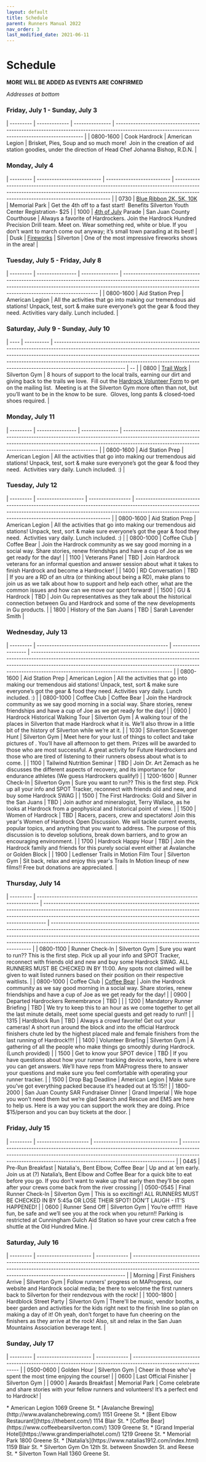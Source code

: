 ```yaml
---
layout: default
title: Schedule
parent: Runners Manual 2022
nav_order: 3
last_modified_date: 2021-06-11
---
```


# Schedule

**MORE WILL BE ADDED AS EVENTS ARE CONFIRMED**

*Addresses at bottom*

### Friday, July 1 - Sunday, July 3

| --------- | ------------- | --------------- | ----------------------------------------------------------------------------------------------------------------------------------------------- |
| 0800-1600 | Cook Hardrock | American Legion | Brisket, Pies, Soup and so much more!  Join in the creation of aid station goodies, under the direction of Head Chef Johanna Bishop, R.D.N. |

### Monday, July 4

| --------- | -------------------------- | -------------------------- | ---------------------------------------------------------------------------------------------------------------------------------------------------------------------------------------------------------------- |
| 0730      | [Blue Ribbon 2K, 5K, 10K](https://www.silvertonalpinerunning.com/events/blue-ribbon-run/)    | Memorial Park              | Get the 4th off to a fast start!  Benefits Silverton Youth Center Registration- $25                      |
| 1000      | [4th of July](https://www.silvertoncolorado.com/) Parade         | San Juan County Courthouse | Always a favorite of Hardrockers. Join the Hardrock Hundred Precision Drill team. Meet on. Wear something red, white or blue. If you don’t want to march come out anyway; it’s small town parading at its best! |
| Dusk      | [Fireworks](https://www.silvertoncolorado.com/)                  | Silverton                  | One of the most impressive fireworks shows in the area!                                                                                                                                                          |

### Tuesday, July 5 - Friday, July 8

| --------- | ---------------- | --------------- | -------------------------------------------------------------------------------------------------------------------------------------------------------------------------------------------------------------------------------- |
| 0800-1600 | Aid Station Prep | American Legion | All the activities that go into making our tremendous aid stations! Unpack, test, sort & make sure everyone’s got the gear & food they need. Activities vary daily. Lunch included. |

### Saturday, July 9 - Sunday, July 10

| ---- | ---------- | ----------------------------------------------------------------------------------------------------------------------------------------------------------------------------------------------------------------------------------------------------------------------------------------------------------------------------------------------------- | -- |
| 0800 | [Trail Work](https://www.hardrock100.com/hardrock-trails.php) | Silverton Gym | 8 hours of support to the local trails, earning our dirt and giving back to the trails we love.  Fill out the [Hardrock Volunteer Form](http://bit.ly/HRHVolunteer) to get on the mailing list.  Meeting is at the Silverton Gym more often than not, but you’ll want to be in the know to be sure.  Gloves, long pants & closed-toed shoes required. |

### Monday, July 11

| --------- | ---------------- | --------------- | -------------------------------------------------------------------------------------------------------------------------------------------------------------------------------------------------------------------------------- |
| 0800-1600 | Aid Station Prep | American Legion | All the activities that go into making our tremendous aid stations! Unpack, test, sort & make sure everyone’s got the gear & food they need.  Activities vary daily. Lunch included. :) |

### Tuesday, July 12

| --------- | ------------------- | ----------------- | -------------------------------------------------------------------------------------------------------------------------------------------------------------------------------------------------------------------------------- |
| 0800-1600 | Aid Station Prep    | American Legion   | All the activities that go into making our tremendous aid stations! Unpack, test, sort & make sure everyone’s got the gear & food they need.  Activities vary daily. Lunch included. :) |
| 0800-1000 | Coffee Club    | Coffee Bear |  Join the Hardrock community as we say good morning in a social way. Share stories, renew friendships and have a cup of Joe as we get ready for the day! |
| 1100 | Veterans Panel    | TBD   | Join Hardrock veterans for an informal question and answer session about what it takes to finish Hardrock and become a Hardrocker! |
| 1400 | RD Conversation    | TBD |  If you are a RD of an ultra (or thinking about being a RD), make plans to join us as we talk about how to support and help each other, what are the common issues and how can we move our sport forward! |
| 1500 | GU & Hardrock | TBD | Join Gu representatives as they talk about the historical connection between Gu and Hardrock and some of the new developments in Gu products. |
| 1800 | History of the San Juans | TBD | Sarah Lavender Smith |

### Wednesday, July 13

| --------- | ----------------------------------------------------- | ------------------- | --------------------------------------------------------------------------------------------------------------------------------------------------------------------------------------------------------------------------------------------------------------------------------------------------- |
| 0800-1600 | Aid Station Prep                                      | American Legion     | All the activities that go into making our tremendous aid stations! Unpack, test, sort & make sure everyone’s got the gear & food they need. Activities vary daily. Lunch included. :) |
| 0800-1000 | Coffee Club    | Coffee Bear |  Join the Hardrock community as we say good morning in a social way. Share stories, renew friendships and have a cup of Joe as we get ready for the day! |
| 0900 | Hardrock Historical Walking Tour    | Silverton Gym   |  A walking tour of the places in Silverton that made Hardrock what it is. We’ll also throw in a little bit of the history of Silverton while we’re at it. |
| 1030 | Silverton Scavenger Hunt    | Silverton Gym   |  Meet here for your lust of things to collect and take pictures of . You’ll have all afternoon to get them. Prizes will be awarded to those who are most successful. A great activity for Future Hardrockers and those who are tired of listening to their runners obsess about what is to come. |
| 1100 | Tailwind Nutrition Seminar    | TBD   |  Join Dr. Art Zemach as he discusses the different aspects of recovery, and its importance for endurance athletes (We guess Hardrockers qualify!) |
| 1200-1600 | Runner Check-In | Silverton Gym | Sure you want to run?? This is the first step. Pick up all your info and SPOT Tracker, reconnect with friends old and new, and buy some Hardrock SWAG |
| 1500 | The First Hardrocks: Gold and Silver in the San Juans | TBD | Join author and mineralogist, Terry Wallace, as he looks at Hardrock from a geophysical and historical point of view. |
| 1500 | Women of Hardrock | TBD | Racers, pacers, crew and spectators! Join this year's Women of Hardrock Open Discussion. We will tackle current events, popular topics, and anything that you want to address. The purpose of this discussion is to develop solutions, break down barriers, and to grow an encouraging environment. |
| 1700 | Hardrock Happy Hour | TBD | Join the Hardrock family and friends for this purely social event either at Avalanche or Golden Block |
| 1900 | Ledlenser Trails in Motion Film Tour | Silverton Gym | Sit back, relax and enjoy this year's Trails In Motion lineup of new films!! Free but donations are appreciated.  |


### Thursday, July 14

| --------- | ------------------------------------------------------------------------------ | ------------------------------------------------------------------------------------------------------------------------------------------------------------------------------------------------------------------------------------------- | ---------------------------------------------------------------------------------------------------------------------------------------------------------------------------------------------------------------------------------------------------------------------------------------------------------------- |
| 0800-1100 | Runner Check-In                                                                | Silverton Gym                                                                                                                                                                                                                               | Sure you want to run?? This is the first step. Pick up all your info and SPOT Tracker, reconnect with friends old and new and buy some Hardrock SWAG. ALL RUNNERS MUST BE CHECKED IN BY 11:00. Any spots not claimed will be given to wait listed runners based on their position on their respective waitlists. |
| 0800-1000 | Coffee Club    | [Coffee Bear](https://www.coffeebearsilverton.com/)   |  Join the Hardrock community as we say good morning in a social way. Share stories, renew friendships and have a cup of Joe as we get ready for the day! |
| 0900 | Departed Hardrockers Remembrance    | TBD   |  |
| 1200      | Mandatory Runner Briefing                                                      | TBD                                                                                                                                                                                                                               | We try to keep this to an hour as we come together to get all the last minute details, meet some special guests and get ready to run!!                                                                                                                                                                           |
| 1315      | Hardblock Run                                                                  | TBD                                                                                                                                                                                                                               | Always a crowd favorite! Get out your cameras! A short run around the block and into the official Hardrock finishers chute led by the highest placed male and female finishers from the last running of Hardrock!!!!                                                                                                        |
| 1400      | Volunteer Briefing                                                             | Silverton Gym                                                                                                                                                                                                                               | A gathering of all the people who make things go smoothly during Hardrock. (Lunch provided)                                                                                                                                                                                                                      |
| 1500      | Get to know your SPOT device                                                             | TBD                                                                                                                                                                                                                               |  If you have questions about how your runner tracking device works, here is where you can get answers. We’ll have reps from MAProgress there to answer your questions and make sure you feel comfortable with operating your runner tracker. |
| 1500      | Drop Bag Deadline                                                              | American Legion                                                                                                                                                                                                                             | Make sure you’ve got everything packed because it’s headed out at 15:15!!                                                                                                                                                                                                                                        |
| 1800-2000      | San Juan County SAR Fundraiser Dinner                                                              | Grand Imperial                                                                                                                                                                                                                             | We hope you won’t need them but we’re glad Search and Rescue and EMS are  here to help us. Here is a way you can support the work they are doing. Price $15/person and you can buy tickets at the door.                                                                                                                                                                                                                                        |

### Friday, July 15

| --------- | --------------------- | ---------------------------------- | --------------------------------------------------------------------------------------------------------------------------------------------------------------------------------------------------------------------------------------- |
| 0445 | Pre-Run Breakfast | Natalia's, Bent Elbow, Coffee Bear                      | Up and at ’em early. Join us at (?) Natalia’s, Bent Elbow and Coffee Bear for a quick bite to eat before you go. If you don’t want to wake up that early then they’ll be open after your crews come back from the river crossing |
| 0500-0545 | Final Runner Check-In | Silverton Gym                      | This is so exciting!! ALL RUNNERS MUST BE CHECKED IN BY 5:45a OR LOSE THEIR SPOT! DON’T LAUGH - IT’S HAPPENED!                                                                                                                        |
| 0600      | Runner Send Off       | Silverton Gym                      | You’re off!!!!  Have fun, be safe and we’ll see you at the rock when you return!! Parking is restricted at Cunningham Gulch Aid Station so have your crew catch a free shuttle at the Old Hundred Mine. |

### Saturday, July 16

| --------- | ---------------------- | ------------- | --------------------------------------------------------------------------------------------------------------------------------------------------------------------------------------------------------------------------------------- |
| Morning   | First Finishers Arrive | Silverton Gym | Follow runners' progress on MAProgress, our website and Hardrock social media;  be there to welcome the first runners back to Silverton for their rendezvous with the rock!                                                    |
| 1000-1800  | Hardblock Street Party | Silverton Gym | There'll be music, vendor booths, a beer garden and activities for the kids right next to the finish line so plan on making a day of it! Oh yeah, don’t forget to have fun cheering on the finishers as they arrive at the rock! Also, sit and relax in the San Juan Mountains Association beverage tent. |

### Sunday, July 17

| --------- | ---------------------- | ------------- | -------------------------------------------------------------------------------------------------------------- |
| 0500-0600 | Golden Hour            | Silverton Gym | Cheer in those who've spent the most time enjoying the course!                                                 |
| 0600      | Last Official Finisher | Silverton Gym |
| 0900      | Awards Breakfast       | Memorial Park | Come celebrate and share stories with your fellow runners and volunteers! It’s a perfect end to Hardrock! |

<div class="printme"></div>
* American Legion  1069 Greene St.
* [Avalanche Brewing](http://www.avalanchebrewing.com/)  1151 Greene St. 
* [Bent Elbow Restaurant](https://thebent.com/)   1114 Blair St.
* [Coffee Bear](https://www.coffeebearsilverton.com/)  1309 Greene St.
* [Grand Imperial Hotel](https://www.grandimperialhotel.com/)  1219 Greene St.
* Memorial Park  1800 Greene St.
* [Natalia’s](https://www.natalias1912.com/index.html)  1159 Blair St.
* Silverton Gym  On 12th St. between Snowden St. and Reese St.
* Silverton Town Hall  1360 Greene St.
